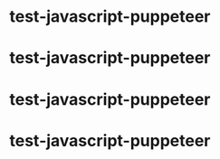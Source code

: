 # test-javascript-puppeteer
# test-javascript-puppeteer
# test-javascript-puppeteer
# test-javascript-puppeteer
